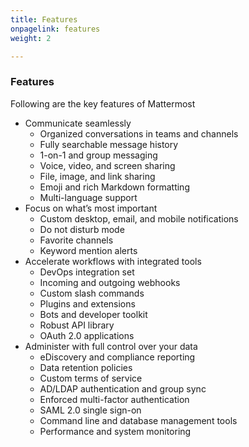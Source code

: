 ```yaml
---
title: Features
onpagelink: features
weight: 2

---
```


### **Features**

Following are the key features of Mattermost

- Communicate seamlessly 
  - Organized conversations in teams and channels
  - Fully searchable message history
  - 1-on-1 and group messaging
  - Voice, video, and screen sharing
  - File, image, and link sharing
  - Emoji and rich Markdown formatting
  - Multi-language support
- Focus on what’s most important 
  - Custom desktop, email, and mobile notifications
  - Do not disturb mode
  - Favorite channels
  - Keyword mention alerts
- Accelerate workflows with integrated tools 
  - DevOps integration set
  - Incoming and outgoing webhooks
  - Custom slash commands
  - Plugins and extensions
  - Bots and developer toolkit
  - Robust API library
  - OAuth 2.0 applications
- Administer with full control over your data 
  - eDiscovery and compliance reporting
  - Data retention policies
  - Custom terms of service
  - AD/LDAP authentication and group sync
  - Enforced multi-factor authentication
  - SAML 2.0 single sign-on
  - Command line and database management tools
  - Performance and system monitoring
 
